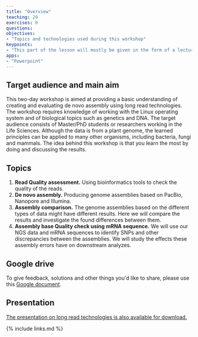 ```yaml
---
title: "Overview"
teaching: 20
exercises: 0
questions:
objectives:
- "Topics and technologies used during this workshop"
keypoints:
- "This part of the lesson will mostly be given in the form of a lecture"
apps:
- "Powerpoint"
---
```


## Target audience and main aim

This two-day workshop is aimed at providing a basic understanding of creating and evaluating de novo assembly using long read technologies. The workshop requires knowledge of working with the Linux operating system and of biological topics such as genetics and DNA.
The target audience consists of Master/PhD students or researchers working in the Life Sciences. Although the data is from a plant genome, the learned principles can be applied to many other organisms, including bacteria, fungi and mammals. 
The idea behind this workshop is that you learn the most by doing and discussing the results.    

## Topics

1. **Read Quality assessment.** Using bioinformatics tools to check the quality of the reads.
2. **De novo assembly.**  Producing genome assemblies based on PacBio, Nanopore and Illumina.
3. **Assembly comparison.** The genome assemblies based on the different types of data might have different results. Here we will compare the results and investigate the found differences between them. 
4. **Assembly base Quality check using mRNA sequence.** We will use our NGS data and mRNA sequences to identify SNPs and other discrepancies between the assemblies. We will study the effects these assembly errors have on downstream analyzes.

## Google drive

To give feedback, solutions and other things you'd like to share, please use this [Google document](https://docs.google.com/document/d/1ZJvnOrr1K-K_FrSHP4bDoW1zBXfVgcxZNCiHhM75woQ/edit?usp=sharing).

## Presentation

[The presentation on long read technologies is also available for download.](../fig/LongReadAssembly.pptx)

{% include links.md %}
